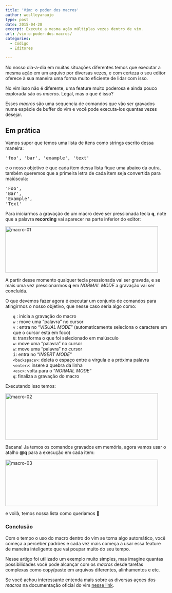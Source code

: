 ```yaml
---
title: 'Vim: o poder dos macros'
author: weslleyaraujo
type: post
date: 2015-04-28
excerpt: Execute a mesma ação múltiplas vezes dentro de vim.
url: /vim-o-poder-dos-macros/
categories:
  - Código
  - Editores

---
```

No nosso dia-a-dia em muitas situações diferentes temos que executar a mesma ação em um arquivo por diversas vezes, e com certeza o seu editor oferece à sua maneira uma forma muito eficiente de lidar com isso.

No vim isso não é diferente, uma feature muito poderosa e ainda pouco explorada são os _macros_. Legal, mas o que é isso?

Esses _macros_ são uma sequencia de comandos que vão ser gravados numa espécie de buffer do vim e você pode executa-los quantas vezes desejar.

## Em prática

Vamos supor que temos uma lista de itens como strings escrito dessa maneira:

<pre class="lang-html">'foo', 'bar', 'example', 'text'</pre>

e o nosso objetivo é que cada item dessa lista fique uma abaixo da outra, também queremos que a primeira letra de cada item seja convertida para maiúscula:

<pre class="lang-html">'Foo',
'Bar',
'Example',
'Text'
</pre>

Para iniciarmos a gravação de um macro deve ser pressionada tecla **q**, note que a palavra **recording** vai aparecer na parte inferior do editor:

<img class="alignnone size-full wp-image-48305" src="http://tableless.com.br/uploads/2015/04/macro-01.gif" alt="macro-01" width="475" height="145" />

A partir desse momento qualquer tecla pressionada vai ser gravada, e se mais uma vez pressionarmos **q** em _NORMAL MODE_ a gravação vai ser concluída.

O que devemos fazer agora é executar um conjunto de comandos para atingirmos o nosso objetivo, que nesse caso seria algo como:

<ul class="task-list">
  <li>
    <code>q</code> : inicia a gravação do macro
  </li>
  <li>
    <code>w</code> : move uma &#8220;palavra&#8221; no cursor
  </li>
  <li>
    <code>v</code> : entra no &#8220;<em>VISUAL MODE</em>&#8221; (automaticamente seleciona o caractere em que o cursor está em foco)
  </li>
  <li>
    <code>U</code>: transforma o que foi selecionado em maiúsculo
  </li>
  <li>
    <code>w</code>: move uma &#8220;palavra&#8221; no cursor
  </li>
  <li>
    <code>w</code>: move uma &#8220;palavra&#8221; no cursor
  </li>
  <li>
    <span style="font-family: monospace">i</span>: entra no &#8220;<em>INSERT MODE</em>&#8220;
  </li>
  <li>
    <code>&lt;backspace&gt;</code>: deleta o espaço entre a virgula e a próxima palavra
  </li>
  <li>
    <code>&lt;enter&gt;</code>: insere a quebra da linha
  </li>
  <li>
    <code>&lt;esc&gt;</code>: volta para o &#8220;<em>NORMAL MODE</em>&#8220;
  </li>
  <li>
    <code>q</code>: finaliza a gravação do macro
  </li>
</ul>

Executando isso temos:

<img class="alignnone size-full wp-image-48308" src="http://tableless.com.br/uploads/2015/04/macro-02.gif" alt="macro-02" width="475" height="145" />

Bacana! Ja temos os comandos gravados em memória, agora vamos usar o atalho **@q** para a execução em cada item:

<img class="alignnone size-full wp-image-48310" src="http://tableless.com.br/uploads/2015/04/macro-03.gif" alt="macro-03" width="475" height="145" />

e voilà, temos nossa lista como queriamos 🙂

### Conclusão

Com o tempo o uso do macro dentro do vim se torna algo automático, você começa a perceber padrões e cada vez mais começa a usar essa feature de maneira inteligente que vai poupar muito do seu tempo.

Nesse artigo foi utilizado um exemplo muito simples, mas imagine quantas possibilidades você pode alcançar com os _macros_ desde tarefas complexas como copy/paste em arquivos diferentes, alinhamentos e etc.

Se você achou interessante entenda mais sobre as diversas açoes dos _macros_ na documentação oficial do vim <a href="http://vim.wikia.com/wiki/Macros" rel="noreferrer">nesse link</a>.